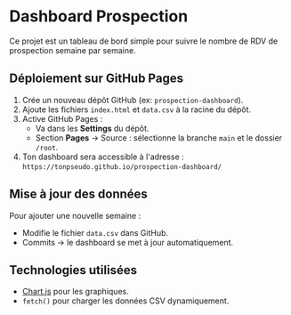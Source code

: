 # Dashboard Prospection

Ce projet est un tableau de bord simple pour suivre le nombre de RDV de prospection semaine par semaine.

## Déploiement sur GitHub Pages

1. Crée un nouveau dépôt GitHub (ex: `prospection-dashboard`).
2. Ajoute les fichiers `index.html` et `data.csv` à la racine du dépôt.
3. Active GitHub Pages :
   - Va dans les **Settings** du dépôt.
   - Section **Pages** → Source : sélectionne la branche `main` et le dossier `/root`.
4. Ton dashboard sera accessible à l'adresse :  
   `https://tonpseudo.github.io/prospection-dashboard/`

## Mise à jour des données

Pour ajouter une nouvelle semaine :
- Modifie le fichier `data.csv` dans GitHub.
- Commits → le dashboard se met à jour automatiquement.

## Technologies utilisées

- [Chart.js](https://www.chartjs.org/) pour les graphiques.
- `fetch()` pour charger les données CSV dynamiquement.

